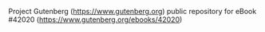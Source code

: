 Project Gutenberg (https://www.gutenberg.org) public repository for eBook #42020 (https://www.gutenberg.org/ebooks/42020)
